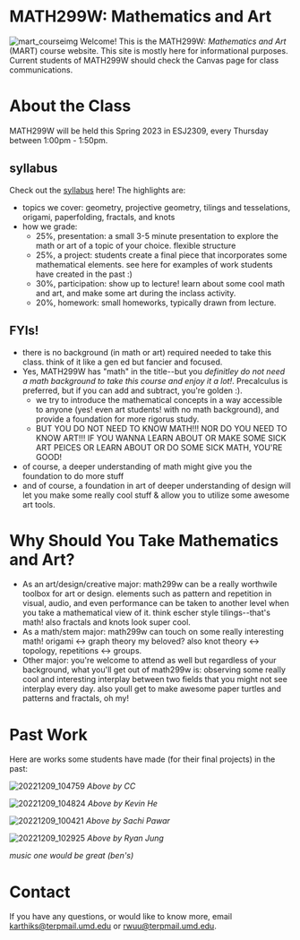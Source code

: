 # MATH299W: Mathematics and Art
![mart_courseimg](https://user-images.githubusercontent.com/45301066/213841144-48479980-b5f5-495c-9d65-b87163b08e65.jpg)
Welcome! This is the MATH299W: _Mathematics and Art_ (MART) course website. This site is mostly here for informational purposes. Current students of MATH299W should check the Canvas page for class communications. 

# About the Class
MATH299W will be held this Spring 2023 in ESJ2309, every Thursday between 1:00pm - 1:50pm. 

## syllabus
Check out the [syllabus](https://docs.google.com/document/d/10lPdbCKJwJJ2NltWgZfxtPOLgljoapVZaiCwpV0Hadk/edit) here! The highlights are: 
- topics we cover: geometry, projective geometry, tilings and tesselations, origami, paperfolding, fractals, and knots 
- how we grade: 
  - 25%, presentation: a small 3-5 minute presentation to explore the math or art of a topic of your choice. flexible structure
  - 25%, a project: students create a final piece that incorporates some mathematical elements. see here for examples of work students have created in the past :) 
  - 30%, participation: show up to lecture! learn about some cool math and art, and make some art during the inclass activity. 
  - 20%, homework: small homeworks, typically drawn from lecture. 

## FYIs!
- there is no background (in math or art) required needed to take this class. think of it like a gen ed but fancier and focused. 
- Yes, MATH299W has "math" in the title--but you *definitley do not need a math background to take this course and enjoy it a lot!*. Precalculus is preferred, but if you can add and subtract, you're golden :). 
  * we try to introduce the mathematical concepts in a way accessible to anyone (yes! even art students! with no math background), and provide a foundation for more rigorus study. 
  * BUT YOU DO NOT NEED TO KNOW MATH!!! NOR DO YOU NEED TO KNOW ART!!! IF YOU WANNA LEARN ABOUT OR MAKE SOME SICK ART PEICES OR LEARN ABOUT OR DO SOME SICK MATH, YOU'RE GOOD! 
- of course, a deeper understanding of math might give you the foundation to do more stuff 
- and of course, a foundation in art of deeper understanding of design will let you make some really cool stuff & allow you to utilize some awesome art tools. 

# Why Should You Take Mathematics and Art?
- As an art/design/creative major: math299w can be a really worthwile toolbox for art or design. elements such as pattern and repetition in visual, audio, and even performance can be taken to another level when you take a mathematical view of it. think escher style tilings--that's math! also fractals and knots look super cool. 
- As a math/stem major: math299w can touch on some really interesting math! origami <-> graph theory my beloved? also knot theory <-> topology, repetitions <-> groups. 
- Other major: you're welcome to attend as well
but regardless of your background, what you'll get out of math299w is: observing some really cool and interesting interplay between two fields that you might not see interplay every day. also youll get to make awesome paper turtles and patterns and fractals, oh my! 

# Past Work 
Here are works some students have made (for their final projects) in the past: 

![20221209_104759](https://user-images.githubusercontent.com/45301066/213841823-7b3a8a99-2384-407a-887a-4ffa838fbf5b.jpg)
_Above by CC_

![20221209_104824](https://user-images.githubusercontent.com/45301066/213841837-58a6633a-c621-42fa-ab26-8bfdf059ea04.jpg)
_Above by Kevin He_

![20221209_100421](https://user-images.githubusercontent.com/45301066/213841860-c172ec9e-4704-4462-ae65-d92d9c3b3156.jpg)
_Above by Sachi Pawar_

![20221209_102925](https://user-images.githubusercontent.com/45301066/213841869-3237ccff-b2c2-4fa7-8019-505d65046d48.jpg)
_Above by Ryan Jung_

_music one would be great (ben's)_
  
# Contact 
If you have any questions, or would like to know more, email karthiks@terpmail.umd.edu or rwuu@terpmail.umd.edu. 

